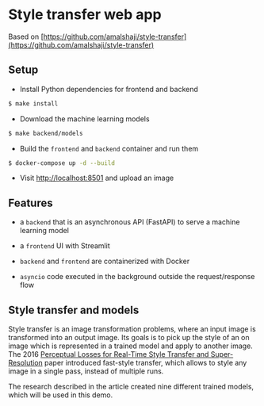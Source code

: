# Style transfer web app

Based on [https://github.com/amalshaji/style-transfer](https://github.com/amalshaji/style-transfer)

## Setup

* Install Python dependencies for frontend and backend

```sh
$ make install
```

* Download the machine learning models

```sh
$ make backend/models
```

* Build the `frontend` and `backend` container and run them

```sh
$ docker-compose up -d --build
```

* Visit [http://localhost:8501](http://localhost:8501) and upload an image


## Features

* a `backend` that is an asynchronous API (FastAPI) to serve a machine learning model

* a `frontend` UI with Streamlit

* `backend` and `frontend` are containerized with Docker

* `asyncio` code executed in the background outside the request/response flow

## Style transfer and models

Style transfer is an image transformation problems, where an input image is transformed into an output image. Its goals is to pick up the style of an on image which is represented in a trained model and apply to another image.
The 2016 [Perceptual Losses for Real-Time Style Transfer and Super-Resolution](https://cs.stanford.edu/people/jcjohns/eccv16/) paper introduced fast-style transfer, which allows to style any image in a single pass, instead of multiple runs.

The research described in the article created nine different trained models, which will be used in this demo.

